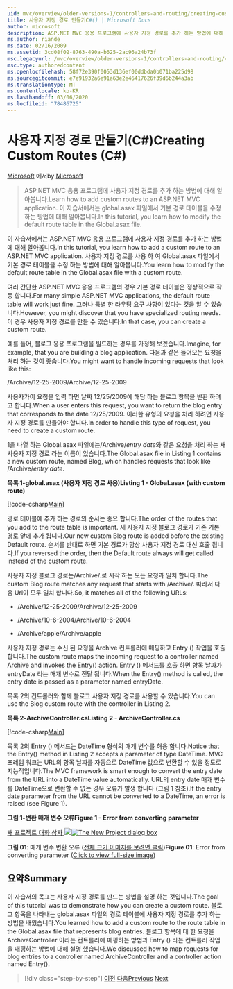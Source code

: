 ```yaml
---
uid: mvc/overview/older-versions-1/controllers-and-routing/creating-custom-routes-cs
title: 사용자 지정 경로 만들기C#() | Microsoft Docs
author: microsoft
description: ASP.NET MVC 응용 프로그램에 사용자 지정 경로를 추가 하는 방법에 대해 알아봅니다. 이 자습서에서는 global.asax 파일에서 기본 경로 테이블을 수정 하는 방법에 대해 알아봅니다.
ms.author: riande
ms.date: 02/16/2009
ms.assetid: 3cd08f02-8763-490a-b625-2ac96a24b73f
msc.legacyurl: /mvc/overview/older-versions-1/controllers-and-routing/creating-custom-routes-cs
msc.type: authoredcontent
ms.openlocfilehash: 58f72e390f0053d136ef00ddbda0b071ba225d98
ms.sourcegitcommit: e7e91932a6e91a63e2e46417626f39d6b244a3ab
ms.translationtype: MT
ms.contentlocale: ko-KR
ms.lasthandoff: 03/06/2020
ms.locfileid: "78486725"
---
```

# <a name="creating-custom-routes-c"></a><span data-ttu-id="7b1e5-104">사용자 지정 경로 만들기(C#)</span><span class="sxs-lookup"><span data-stu-id="7b1e5-104">Creating Custom Routes (C#)</span></span>

<span data-ttu-id="7b1e5-105">[Microsoft](https://github.com/microsoft) 에서</span><span class="sxs-lookup"><span data-stu-id="7b1e5-105">by [Microsoft](https://github.com/microsoft)</span></span>

> <span data-ttu-id="7b1e5-106">ASP.NET MVC 응용 프로그램에 사용자 지정 경로를 추가 하는 방법에 대해 알아봅니다.</span><span class="sxs-lookup"><span data-stu-id="7b1e5-106">Learn how to add custom routes to an ASP.NET MVC application.</span></span> <span data-ttu-id="7b1e5-107">이 자습서에서는 global.asax 파일에서 기본 경로 테이블을 수정 하는 방법에 대해 알아봅니다.</span><span class="sxs-lookup"><span data-stu-id="7b1e5-107">In this tutorial, you learn how to modify the default route table in the Global.asax file.</span></span>

<span data-ttu-id="7b1e5-108">이 자습서에서는 ASP.NET MVC 응용 프로그램에 사용자 지정 경로를 추가 하는 방법에 대해 알아봅니다.</span><span class="sxs-lookup"><span data-stu-id="7b1e5-108">In this tutorial, you learn how to add a custom route to an ASP.NET MVC application.</span></span> <span data-ttu-id="7b1e5-109">사용자 지정 경로를 사용 하 여 Global.asax 파일에서 기본 경로 테이블을 수정 하는 방법에 대해 알아봅니다.</span><span class="sxs-lookup"><span data-stu-id="7b1e5-109">You learn how to modify the default route table in the Global.asax file with a custom route.</span></span>

<span data-ttu-id="7b1e5-110">여러 간단한 ASP.NET MVC 응용 프로그램의 경우 기본 경로 테이블은 정상적으로 작동 합니다.</span><span class="sxs-lookup"><span data-stu-id="7b1e5-110">For many simple ASP.NET MVC applications, the default route table will work just fine.</span></span> <span data-ttu-id="7b1e5-111">그러나 특별 한 라우팅 요구 사항이 있다는 것을 알 수 있습니다.</span><span class="sxs-lookup"><span data-stu-id="7b1e5-111">However, you might discover that you have specialized routing needs.</span></span> <span data-ttu-id="7b1e5-112">이 경우 사용자 지정 경로를 만들 수 있습니다.</span><span class="sxs-lookup"><span data-stu-id="7b1e5-112">In that case, you can create a custom route.</span></span>

<span data-ttu-id="7b1e5-113">예를 들어, 블로그 응용 프로그램을 빌드하는 경우를 가정해 보겠습니다.</span><span class="sxs-lookup"><span data-stu-id="7b1e5-113">Imagine, for example, that you are building a blog application.</span></span> <span data-ttu-id="7b1e5-114">다음과 같은 들어오는 요청을 처리 하는 것이 좋습니다.</span><span class="sxs-lookup"><span data-stu-id="7b1e5-114">You might want to handle incoming requests that look like this:</span></span>

<span data-ttu-id="7b1e5-115">/Archive/12-25-2009</span><span class="sxs-lookup"><span data-stu-id="7b1e5-115">/Archive/12-25-2009</span></span>

<span data-ttu-id="7b1e5-116">사용자가이 요청을 입력 하면 날짜 12/25/2009에 해당 하는 블로그 항목을 반환 하려고 합니다.</span><span class="sxs-lookup"><span data-stu-id="7b1e5-116">When a user enters this request, you want to return the blog entry that corresponds to the date 12/25/2009.</span></span> <span data-ttu-id="7b1e5-117">이러한 유형의 요청을 처리 하려면 사용자 지정 경로를 만들어야 합니다.</span><span class="sxs-lookup"><span data-stu-id="7b1e5-117">In order to handle this type of request, you need to create a custom route.</span></span>

<span data-ttu-id="7b1e5-118">1을 나열 하는 Global.asax 파일에는/Archive/*entry date*와 같은 요청을 처리 하는 새 사용자 지정 경로 라는 이름이 있습니다.</span><span class="sxs-lookup"><span data-stu-id="7b1e5-118">The Global.asax file in Listing 1 contains a new custom route, named Blog, which handles requests that look like /Archive/*entry date*.</span></span>

<span data-ttu-id="7b1e5-119">**목록 1-global.asax (사용자 지정 경로 사용)**</span><span class="sxs-lookup"><span data-stu-id="7b1e5-119">**Listing 1 - Global.asax (with custom route)**</span></span>

[!code-csharp[Main](creating-custom-routes-cs/samples/sample1.cs)]

<span data-ttu-id="7b1e5-120">경로 테이블에 추가 하는 경로의 순서는 중요 합니다.</span><span class="sxs-lookup"><span data-stu-id="7b1e5-120">The order of the routes that you add to the route table is important.</span></span> <span data-ttu-id="7b1e5-121">새 사용자 지정 블로그 경로가 기존 기본 경로 앞에 추가 됩니다.</span><span class="sxs-lookup"><span data-stu-id="7b1e5-121">Our new custom Blog route is added before the existing Default route.</span></span> <span data-ttu-id="7b1e5-122">순서를 반대로 하면 기본 경로가 항상 사용자 지정 경로 대신 호출 됩니다.</span><span class="sxs-lookup"><span data-stu-id="7b1e5-122">If you reversed the order, then the Default route always will get called instead of the custom route.</span></span>

<span data-ttu-id="7b1e5-123">사용자 지정 블로그 경로는/Archive/.로 시작 하는 모든 요청과 일치 합니다.</span><span class="sxs-lookup"><span data-stu-id="7b1e5-123">The custom Blog route matches any request that starts with /Archive/.</span></span> <span data-ttu-id="7b1e5-124">따라서 다음 Url이 모두 일치 합니다.</span><span class="sxs-lookup"><span data-stu-id="7b1e5-124">So, it matches all of the following URLs:</span></span>

- <span data-ttu-id="7b1e5-125">/Archive/12-25-2009</span><span class="sxs-lookup"><span data-stu-id="7b1e5-125">/Archive/12-25-2009</span></span>

- <span data-ttu-id="7b1e5-126">/Archive/10-6-2004</span><span class="sxs-lookup"><span data-stu-id="7b1e5-126">/Archive/10-6-2004</span></span>

- <span data-ttu-id="7b1e5-127">/Archive/apple</span><span class="sxs-lookup"><span data-stu-id="7b1e5-127">/Archive/apple</span></span>

<span data-ttu-id="7b1e5-128">사용자 지정 경로는 수신 된 요청을 Archive 컨트롤러에 매핑하고 Entry () 작업을 호출 합니다.</span><span class="sxs-lookup"><span data-stu-id="7b1e5-128">The custom route maps the incoming request to a controller named Archive and invokes the Entry() action.</span></span> <span data-ttu-id="7b1e5-129">Entry () 메서드를 호출 하면 항목 날짜가 entryDate 라는 매개 변수로 전달 됩니다.</span><span class="sxs-lookup"><span data-stu-id="7b1e5-129">When the Entry() method is called, the entry date is passed as a parameter named entryDate.</span></span>

<span data-ttu-id="7b1e5-130">목록 2의 컨트롤러와 함께 블로그 사용자 지정 경로를 사용할 수 있습니다.</span><span class="sxs-lookup"><span data-stu-id="7b1e5-130">You can use the Blog custom route with the controller in Listing 2.</span></span>

<span data-ttu-id="7b1e5-131">**목록 2-ArchiveController.cs**</span><span class="sxs-lookup"><span data-stu-id="7b1e5-131">**Listing 2 - ArchiveController.cs**</span></span>

[!code-csharp[Main](creating-custom-routes-cs/samples/sample2.cs)]

<span data-ttu-id="7b1e5-132">목록 2의 Entry () 메서드는 DateTime 형식의 매개 변수를 허용 합니다.</span><span class="sxs-lookup"><span data-stu-id="7b1e5-132">Notice that the Entry() method in Listing 2 accepts a parameter of type DateTime.</span></span> <span data-ttu-id="7b1e5-133">MVC 프레임 워크는 URL의 항목 날짜를 자동으로 DateTime 값으로 변환할 수 있을 정도로 지능적입니다.</span><span class="sxs-lookup"><span data-stu-id="7b1e5-133">The MVC framework is smart enough to convert the entry date from the URL into a DateTime value automatically.</span></span> <span data-ttu-id="7b1e5-134">URL의 entry date 매개 변수를 DateTime으로 변환할 수 없는 경우 오류가 발생 합니다 (그림 1 참조).</span><span class="sxs-lookup"><span data-stu-id="7b1e5-134">If the entry date parameter from the URL cannot be converted to a DateTime, an error is raised (see Figure 1).</span></span>

<span data-ttu-id="7b1e5-135">**그림 1-변환 매개 변수 오류**</span><span class="sxs-lookup"><span data-stu-id="7b1e5-135">**Figure 1 - Error from converting parameter**</span></span>

<span data-ttu-id="7b1e5-136">[새 프로젝트 대화 상자 ![](creating-custom-routes-cs/_static/image1.jpg)](creating-custom-routes-cs/_static/image1.png)</span><span class="sxs-lookup"><span data-stu-id="7b1e5-136">[![The New Project dialog box](creating-custom-routes-cs/_static/image1.jpg)](creating-custom-routes-cs/_static/image1.png)</span></span>

<span data-ttu-id="7b1e5-137">**그림 01**: 매개 변수 변환 오류 ([전체 크기 이미지를 보려면 클릭](creating-custom-routes-cs/_static/image2.png))</span><span class="sxs-lookup"><span data-stu-id="7b1e5-137">**Figure 01**: Error from converting parameter ([Click to view full-size image](creating-custom-routes-cs/_static/image2.png))</span></span>

## <a name="summary"></a><span data-ttu-id="7b1e5-138">요약</span><span class="sxs-lookup"><span data-stu-id="7b1e5-138">Summary</span></span>

<span data-ttu-id="7b1e5-139">이 자습서의 목표는 사용자 지정 경로를 만드는 방법을 설명 하는 것입니다.</span><span class="sxs-lookup"><span data-stu-id="7b1e5-139">The goal of this tutorial was to demonstrate how you can create a custom route.</span></span> <span data-ttu-id="7b1e5-140">블로그 항목을 나타내는 global.asax 파일의 경로 테이블에 사용자 지정 경로를 추가 하는 방법을 배웠습니다.</span><span class="sxs-lookup"><span data-stu-id="7b1e5-140">You learned how to add a custom route to the route table in the Global.asax file that represents blog entries.</span></span> <span data-ttu-id="7b1e5-141">블로그 항목에 대 한 요청을 ArchiveController 이라는 컨트롤러에 매핑하는 방법과 Entry () 라는 컨트롤러 작업을 매핑하는 방법에 대해 설명 했습니다.</span><span class="sxs-lookup"><span data-stu-id="7b1e5-141">We discussed how to map requests for blog entries to a controller named ArchiveController and a controller action named Entry().</span></span>

> [!div class="step-by-step"]
> <span data-ttu-id="7b1e5-142">[이전](aspnet-mvc-controllers-overview-cs.md)
> [다음](creating-a-route-constraint-cs.md)</span><span class="sxs-lookup"><span data-stu-id="7b1e5-142">[Previous](aspnet-mvc-controllers-overview-cs.md)
[Next](creating-a-route-constraint-cs.md)</span></span>
